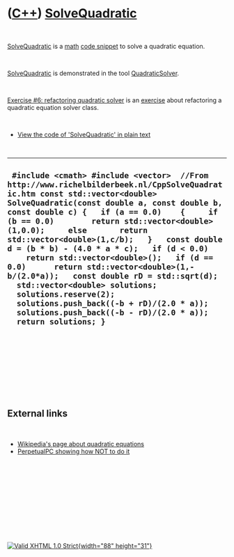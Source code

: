 



 

 

 

 

 

([C++](Cpp.htm)) [SolveQuadratic](CppSolveQuadratic.htm)
========================================================

 

[SolveQuadratic](CppSolveQuadratic.htm) is a [math](CppMath.htm) [code
snippet](CppCodeSnippets.htm) to solve a quadratic equation.

 

[SolveQuadratic](CppSolveQuadratic.htm) is demonstrated in the tool
[QuadraticSolver](CppQuadraticSolver.htm).

 

[Exercise \#6: refactoring quadratic
solver](CppExerciseRefactoringQuadraticSolver.htm) is an
[exercise](CppExercise.htm) about refactoring a quadratic equation
solver class.

 

-   [View the code of 'SolveQuadratic' in plain
    text](CppSolveQuadratic.txt)

 

  ------------------------------------------------------------------------------------------------------------------------------------------------------------------------------------------------------------------------------------------------------------------------------------------------------------------------------------------------------------------------------------------------------------------------------------------------------------------------------------------------------------------------------------------------------------------------------------------------------------------------------------------------------------------------------------------------------------
  ` #include <cmath> #include <vector>  //From http://www.richelbilderbeek.nl/CppSolveQuadratic.htm const std::vector<double> SolveQuadratic(const double a, const double b, const double c) {   if (a == 0.0)    {     if (b == 0.0)        return std::vector<double>(1,0.0);     else       return std::vector<double>(1,c/b);   }   const double d = (b * b) - (4.0 * a * c);   if (d < 0.0)      return std::vector<double>();   if (d == 0.0)      return std::vector<double>(1,-b/(2.0*a));   const double rD = std::sqrt(d);   std::vector<double> solutions;   solutions.reserve(2);   solutions.push_back((-b + rD)/(2.0 * a));   solutions.push_back((-b - rD)/(2.0 * a));   return solutions; }`
  ------------------------------------------------------------------------------------------------------------------------------------------------------------------------------------------------------------------------------------------------------------------------------------------------------------------------------------------------------------------------------------------------------------------------------------------------------------------------------------------------------------------------------------------------------------------------------------------------------------------------------------------------------------------------------------------------------------

 

 

 

 

 

External links
--------------

 

-   [Wikipedia's page about quadratic
    equations](http://en.wikipedia.org/wiki/Quadratic_equation)
-   [PerpetualPC showing how NOT to do
    it](http://www.perpetualpc.net/quadsolv_c.html)

 

 

 

 

 





 

[![Valid XHTML 1.0 Strict](valid-xhtml10.png){width="88"
height="31"}](http://validator.w3.org/check?uri=referer)
